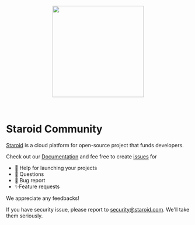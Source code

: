 <br /><br />
<p align="center">
  <img src="https://docs.staroid.com/_images/staroid_logo.svg" width="250px" />
</p>
<br />

# Staroid Community

[Staroid](https://staroid.com) is a cloud platform for open-source project that funds developers.

Check out our [Documentation](https://docs.staroid.com) and 
fee free to create [issues](https://github.com/staroids/community/issues) for 

 - 🚀 Help for launching your projects
 - 🤔 Questions
 - 🐞 Bug report
 - ✨Feature requests

We appreciate any feedbacks!

If you have security issue, please report to security@staroid.com. We'll take them seriously.
